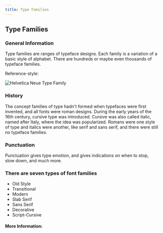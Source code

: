 ```yaml
---
title: Type Families
---
```

## Type Families
### General Information
Type families are ranges of typeface designs. Each family is a variation of a basic style of alphabet. There are hundreds or maybe even thousands of typeface families. 

Reference-style: 

![Helvetica Neue Type Family](https://upload.wikimedia.org/wikipedia/commons/0/00/Helvetica_Neue_typeface_weights.svg)

### History
The concept families of type hadn't formed when typefaces were first invented, and all fonts were roman designs. During the early years of the 16th century, cursive type was introduced. Cursive was also called italic, named after Italy, where the idea was popularized. Romans were one style of type and italics were another, like serif and sans serif, and there were still no typeface families.

### Punctuation
Punctuation gives type emotion, and gives indications on when to stop, slow down, and much more.

### There are seven types of font families

- Old Style
- Transitional
- Modern
- Slab Serif
- Sans Serif
- Decorative
- Script-Cursive

#### More Information:
